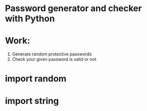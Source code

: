 # Password generator and checker with Python
# Work:
1. Generate random protective passwords  
2. Check your given password is valid or not
# import random
# import string  
